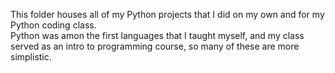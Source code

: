 This folder houses all of my Python projects that I did on my own and for my Python coding class.<br>
Python was amon the first languages that I taught myself, and my class served as an intro to programming course, so many of these are more simplistic.<br>
